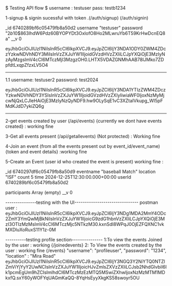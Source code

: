 $ Testing API flow $
username : testuser
pass: testb1234

1-signup & signin sucessful with token .(/auth/signup) (/auth/signin)

_id 6740289bf6c05479fb8a50d2
username "testuser"
password "$2b$10$863lhdW6Pdz60BYOPYDt3OxlofO8Ho2MLwruYb6T59KrHwDcnEQ8a"
__v 0


eyJhbGciOiJIUzI1NiIsInR5cCI6IkpXVCJ9.eyJpZCI6IjY3NDA1ODY0ZWM4ZDczYzkwNDVhNDY3MiIsInVzZXJuYW1lIjoidGVzdHVzZXIiLCJpYXQiOjE3MzIyNzAyMzgsImV4cCI6MTczMjI3MzgzOH0.LHTX5VDAZGNMhAAB78lJMko7ZDpfdtLxqpZfzxLV5O4

------------------------------------------------
1.1 username: testuser2
    password: test2024

eyJhbGciOiJIUzI1NiIsInR5cCI6IkpXVCJ9.eyJpZCI6IjY3NDA1YTIzZWM4ZDczYzkwNDVhNDY3YSIsInVzZXJuYW1lIjoidGVzdHVzZXIyIiwiaWF0IjoxNzMyMjcwNjQxLCJleHAiOjE3MzIyNzQyNDF9.hw9OLySqE1vC3XZtaIVkupg_WI5pFMdKJdD7ykiZQ6g

----------------------------

2-get events created by user (/api/events) {currently we dont have events created}
: working fine

3-Get all events present (/api/getallevents) (Not protected)
: Working fine 

4-Join an event (from all the events present out by event_id/event_name) {token and event details}
:working fine
 
5-Create an Event (user id who created the event is present)
working fine : 

_id 6740297df6c05479fb8a50d9
eventname "baseball Match"
location "ISF"
count 5
time 2024-12-25T12:30:00.000+00:00
userId 6740289bf6c05479fb8a50d2

participants Array (empty)
__v 0

---------------testing with the UI-------------------------------
postman user : eyJhbGciOiJIUzI1NiIsInR5cCI6IkpXVCJ9.eyJpZCI6IjY3NDg1MDA2MmY4ODc2ZmY3YmQwMjBkNiIsInVzZXJuYW1lIjoicG9zdG1hbnVzZXIiLCJpYXQiOjE3MzI3OTIzMzMsImV4cCI6MTczMjc5NTkzM30.kxnSdI8WPqJ0OjEZFQXNC1vkMXDluXoRuxS11Y1z-0M

----------testing profile section---------------
1:To view the events Joined by the user : working {/joinedevents}
2: To View the events created by the user  : working fine {/events}
"username": "profileuser",
    "password": "1234",
    "location" : "Mira Road" 
    eyJhbGciOiJIUzI1NiIsInR5cCI6IkpXVCJ9.eyJpZCI6IjY3NGQ3Y2NiYTQ0NTZlZmViYjYyY2UwNCIsInVzZXJuYW1lIjoicHJvZmlsZXVzZXIiLCJsb2NhdGlvbiI6Ik1pcmEgUm9hZCIsImlhdCI6MTczMzEzMTQ5MSwiZXhwIjoxNzMzMTM1MDkxfQ.sxY60yWOFYqUAGmKaQQ-8YqHsEyyXkgKS58swoyr5OU
